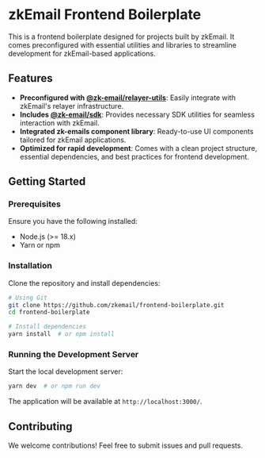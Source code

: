 # zkEmail Frontend Boilerplate

This is a frontend boilerplate designed for projects built by zkEmail. It comes preconfigured with essential utilities and libraries to streamline development for zkEmail-based applications.

## Features

- **Preconfigured with [@zk-email/relayer-utils](https://github.com/zkemail/relayer-utils)**: Easily integrate with zkEmail's relayer infrastructure.
- **Includes [@zk-email/sdk](https://github.com/zkemail/zk-email-sdk-js)**: Provides necessary SDK utilities for seamless interaction with zkEmail.
- **Integrated zk-emails component library**: Ready-to-use UI components tailored for zkEmail applications.
- **Optimized for rapid development**: Comes with a clean project structure, essential dependencies, and best practices for frontend development.

## Getting Started

### Prerequisites
Ensure you have the following installed:
- Node.js (>= 18.x)
- Yarn or npm

### Installation
Clone the repository and install dependencies:
```sh
# Using Git
git clone https://github.com/zkemail/frontend-boilerplate.git
cd frontend-boilerplate

# Install dependencies
yarn install  # or npm install
```

### Running the Development Server
Start the local development server:
```sh
yarn dev  # or npm run dev
```
The application will be available at `http://localhost:3000/`.

## Contributing
We welcome contributions! Feel free to submit issues and pull requests.
